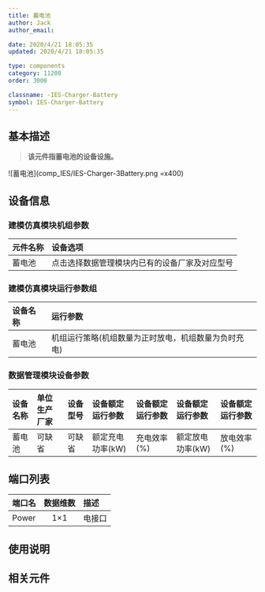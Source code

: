 ```yaml
---
title: 蓄电池
author: Jack
author_email:

date: 2020/4/21 18:05:35
updated: 2020/4/21 18:05:35

type: components
category: 11200
order: 3000

classname: -IES-Charger-Battery
symbol: IES-Charger-Battery
---
```


## 基本描述

> **该元件指蓄电池的设备设施。**

![蓄电池](comp_IES/IES-Charger-3Battery.png =x400)

## 设备信息

### 建模仿真模块机组参数

| 元件名称 | 设备选项                                       |
| :------- | :--------------------------------------------- |
| 蓄电池   | 点击选择数据管理模块内已有的设备厂家及对应型号 |

### 建模仿真模块运行参数组

| 设备名称 | 运行参数                                             |
| :------- | :--------------------------------------------------- |
| 蓄电池   | 机组运行策略(机组数量为正时放电，机组数量为负时充电) |

### 数据管理模块设备参数

| 设备名称 | 单位生产厂家 | 设备型号 | 设备额定运行参数 | 设备额定运行参数 | 设备额定运行参数 | 设备额定运行参数 |
| :------- | :----------- | :------- | :--------------- | :--------------- | :--------------- | :--------------- |
| 蓄电池   | 可缺省       | 可缺省   | 额定充电功率(kW) | 充电效率(%)      | 额定放电功率(kW) | 放电效率(%)      |

## 端口列表

| 端口名 | 数据维数 | 描述   |
| :----- | :------: | :----- |
| Power  |   1×1    | 电接口 |

## 使用说明

## 相关元件
